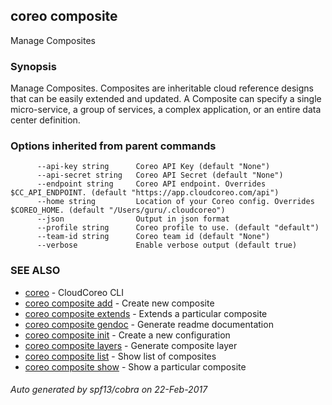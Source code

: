 ## coreo composite

Manage Composites

### Synopsis


Manage Composites. Composites are inheritable cloud reference designs that
can be easily extended and updated. A Composite can specify a single micro-service,
a group of services, a complex application, or an entire data center definition.

### Options inherited from parent commands

```
      --api-key string      Coreo API Key (default "None")
      --api-secret string   Coreo API Secret (default "None")
      --endpoint string     Coreo API endpoint. Overrides $CC_API_ENDPOINT. (default "https://app.cloudcoreo.com/api")
      --home string         Location of your Coreo config. Overrides $COREO_HOME. (default "/Users/guru/.cloudcoreo")
      --json                Output in json format
      --profile string      Coreo profile to use. (default "default")
      --team-id string      Coreo team id (default "None")
      --verbose             Enable verbose output (default true)
```

### SEE ALSO
* [coreo](coreo.md)	 - CloudCoreo CLI
* [coreo composite add](coreo_composite_add.md)	 - Create new composite
* [coreo composite extends](coreo_composite_extends.md)	 - Extends a particular composite
* [coreo composite gendoc](coreo_composite_gendoc.md)	 - Generate readme documentation
* [coreo composite init](coreo_composite_init.md)	 - Create a new configuration
* [coreo composite layers](coreo_composite_layers.md)	 - Generate composite layer
* [coreo composite list](coreo_composite_list.md)	 - Show list of composites
* [coreo composite show](coreo_composite_show.md)	 - Show a particular composite

###### Auto generated by spf13/cobra on 22-Feb-2017
